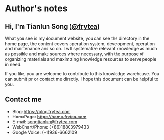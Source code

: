 # Author's notes

## Hi, I'm Tianlun Song ([@frytea][1])

What you see is my document website, you can see the directory in the home page, the content covers operation system, development, operation and maintenance and so on. I will systematize relevant knowledge as much as possible and make sources where necessary, with the purpose of organizing materials and maximizing knowledge resources to serve people in need.

If you like, you are welcome to contribute to this knowledge warehouse. You can submit pr or contact me directly. I hope this document can be helpful to you.

  [1]: https://home.frytea.com

## Contact me
 - Blog: <https://blog.frytea.com>
 - HomePage: <https://home.frytea.com>
 - E-mail: <songtianlun@frytea.com>
 - WebChart/Phone: (+86)18803979433
 - Google Voice: (+1)936-6662109